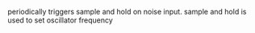 periodically triggers sample and hold on noise input. sample and hold is used to set oscillator frequency